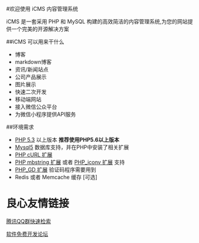 #欢迎使用 iCMS 内容管理系统

iCMS 是一套采用 PHP 和 MySQL 构建的高效简洁的内容管理系统,为您的网站提供一个完美的开源解决方案

##iCMS 可以用来干什么
- 博客
- markdown博客
- 资讯/新闻站点
- 公司产品展示
- 图片展示
- 快速二次开发
- 移动端网站
- 接入微信公众平台
- 为微信小程序提供API服务

##环境需求
- [PHP 5.3](http://www.php.net) 以上版本 **推荐使用PHP5.6以上版本**
- [Mysql5](http://www.mysql.com) 数据库支持，并在PHP中安装了相关扩展
- [PHP cURL 扩展](http://php.net/manual/en/book.curl.php)
- [PHP mbstring 扩展](http://php.net/manual/en/book.mbstring.php) 或者 [PHP_iconv 扩展](http://php.net/manual/en/book.iconv.php) 支持
- [PHP_GD 扩展](http://php.net/manual/en/book.image.php) 验证码程序需要用到
- Redis 或者 Memcache 缓存 [可选]


 # 良心友情链接

[腾讯QQ群快速检索](http://u.720life.cn/s/8cf73f7c)

[软件免费开发论坛](http://u.720life.cn/s/bbb01dc0)